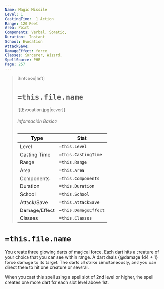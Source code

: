 ```yaml
---
Name: Magic Missile
Level: 1
CastingTime:  1 Action 
Range: 120 Feet
Area: Point
Components: Verbal, Somatic, 
Duration:  Instant  
School: Evocation
AttackSave: 
DamageEffect: force
Classes: Sorcerer, Wizard, 
SpellSource: PHB
Page: 257
---
```


>[!infobox|left]
># `=this.file.name`
>![[Evocation.jpg|cover]]
> ###### Información Basica
> Type |  Stat |
> ---|---|
> Level | `=this.Level` |
> Casting Time | `=this.CastingTime` |
> Range | `=this.Range` |
> Area | `=this.Area` |
> Components | `=this.Components` |
> Duration | `=this.Duration` |
> School | `=this.School` |
> Attack/Save | `=this.AttackSave` |
> Damage/Effect | `=this.DamageEffect` |
> Classes | `=this.Classes` |

# `=this.file.name`
You create three glowing darts of magical force. Each dart hits a creature of your choice that you can see within range. A dart deals {@damage 1d4 + 1} force damage to its target. The darts all strike simultaneously, and you can direct them to hit one creature or several.



 


When you cast this spell using a spell slot of 2nd level or higher, the spell creates one more dart for each slot level above 1st. 